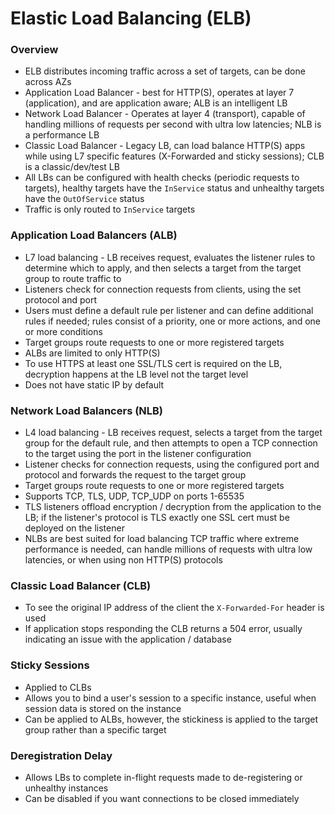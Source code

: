 # Elastic Load Balancing (ELB)

### Overview

* ELB distributes incoming traffic across a set of targets, can be done
  across AZs
* Application Load Balancer - best for HTTP(S), operates at layer 7
  (application), and are application aware; ALB is an intelligent LB 
* Network Load Balancer - Operates at layer 4 (transport), capable of
  handling millions of requests per second with ultra low latencies;
  NLB is a performance LB 
* Classic Load Balancer - Legacy LB, can load balance HTTP(S) apps while
  using L7 specific features (X-Forwarded and sticky sessions); CLB is a
  classic/dev/test LB
* All LBs can be configured with health checks (periodic requests to
  targets), healthy targets have the `InService` status and unhealthy
  targets have the `OutOfService` status
* Traffic is only routed to `InService` targets

### Application Load Balancers (ALB)

* L7 load balancing - LB receives request, evaluates the listener rules
  to determine which to apply, and then selects a target from the target
  group to route traffic to
* Listeners check for connection requests from clients, using the set
  protocol and port
* Users must define a default rule per listener and can define
  additional rules if needed; rules consist of a priority, one or more
  actions, and one or more conditions
* Target groups route requests to one or more registered targets
* ALBs are limited to only HTTP(S)
* To use HTTPS at least one SSL/TLS cert is required on the LB,
  decryption happens at the LB level not the target level
* Does not have static IP by default

### Network Load Balancers (NLB)

* L4 load balancing - LB receives request, selects a target from the
  target group for the default rule, and then attempts to open a TCP
  connection to the target using the port in the listener
  configuration
* Listener checks for connection requests, using the configured port and
  protocol and forwards the request to the target group
* Target groups route requests to one or more registered targets
* Supports TCP, TLS, UDP, TCP_UDP on ports 1-65535
* TLS listeners offload encryption / decryption from the application to
  the LB; if the listener's protocol is TLS exactly one SSL cert must be
  deployed on the listener
* NLBs are best suited for load balancing TCP traffic where extreme
  performance is needed, can handle millions of requests with ultra low
  latencies, or when using non HTTP(S) protocols

### Classic Load Balancer (CLB)

* To see the original IP address of the client the `X-Forwarded-For`
  header is used
* If application stops responding the CLB returns a 504 error, usually
  indicating an issue with the application / database

### Sticky Sessions

* Applied to CLBs
* Allows you to bind a user's session to a specific instance, useful
  when session data is stored on the instance
* Can be applied to ALBs, however, the stickiness is applied to the 
  target group rather than a specific target

### Deregistration Delay

* Allows LBs to complete in-flight requests made to de-registering or
  unhealthy instances
* Can be disabled if you want connections to be closed immediately

